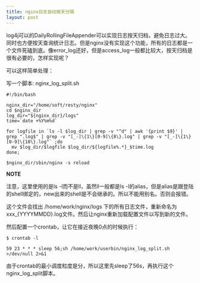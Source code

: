 ```yaml
---
title: nginx日志自动按天分隔
layout: post
---
```


log4j可以的DailyRollingFileAppender可以实现日志按天归档，避免日志过大。同时也方便按天查询统计日志。但是nginx没有实现这个功能，所有的日志都是一个文件死磕到底。像error_log还好，但是access_log一般都比较大，按天归档是很有必要的，怎样实现呢？

可以这样简单处理：

写一个脚本: nginx_log_split.sh

	#!/bin/bash
	
	nginx_dir="/home/soft/resty/nginx"
	cd $nginx_dir
	log_dir="${nginx_dir}/logs"
	time=`date +%Y%m%d`
	
	for logfile in `ls -l $log_dir | grep -v "^d" | awk '{print $9}' | grep ".log$" | grep -v "[_-]\{1\}[0-9]\{8\}.log" | grep -v "[_-]\{1\}[0-9]\{10\}.log"` ;do
	  mv $log_dir/$logfile $log_dir/${logfile%.*}_$time.log
	done;
	
	$nginx_dir/sbin/nginx -s reload

**NOTE**

注意，这里使用的是ls -l而不是ll，虽然ll一般都是ls -l的alias，但是alias是跟登陆的shell绑定的，new出来的shell是不会继承的。所以不能用别名。否则会报错。


这个文件会找出 /home/work/nginx/logs 下的所有日志文件，重新命名为 xxx_{YYYYMMDD}.log文件。然后让nginx重新加载配置文件以写到新的文件。

然后配置一个crontab，让它在接近夜晚0点的时候执行：

	$ crontab -l

	59 23 * * * sleep 56;sh /home/work/userbin/nginx_log_split.sh >/dev/null 2>&1

由于crontab的最小调度粒度是分，所以这里先sleep了56s，再执行这个nginx_log_split脚本。
